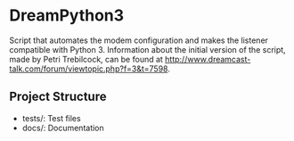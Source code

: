 # DreamPython3

Script that automates the modem configuration and makes the listener compatible with Python 3. Information about the initial version of the script, made by Petri Trebilcock, can be found at http://www.dreamcast-talk.com/forum/viewtopic.php?f=3&t=7598.

## Project Structure
- tests/: Test files
- docs/: Documentation

